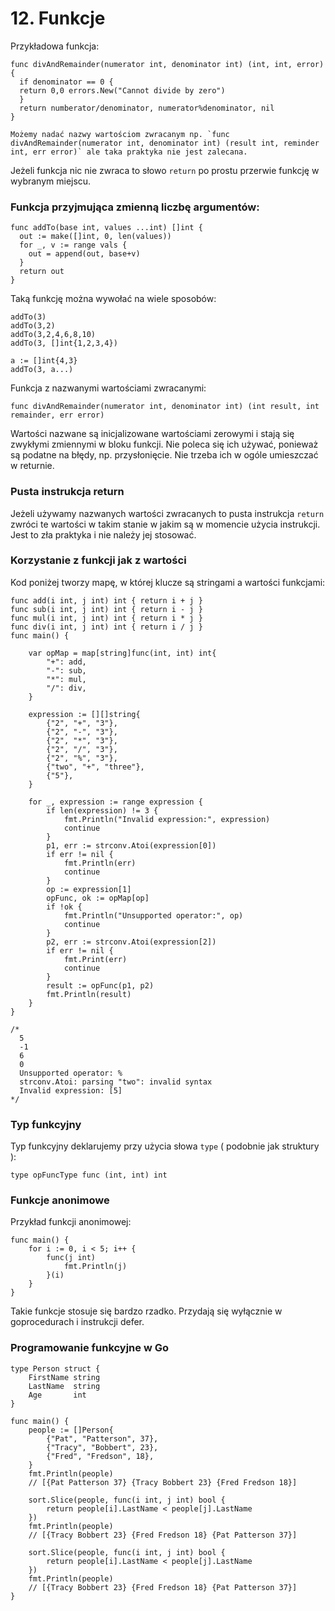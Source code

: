 # 12. Funkcje

Przykładowa funkcja:
```
func divAndRemainder(numerator int, denominator int) (int, int, error) {
  if denominator == 0 {
  return 0,0 errors.New("Cannot divide by zero")
  }
  return numberator/denominator, numerator%denominator, nil
}

Możemy nadać nazwy wartościom zwracanym np. `func divAndRemainder(numerator int, denominator int) (result int, reminder int, err error)` ale taka praktyka nie jest zalecana.
```

Jeżeli funkcja nic nie zwraca to słowo `return` po prostu przerwie funkcję w wybranym miejscu.

### Funkcja przyjmująca zmienną liczbę argumentów:
```
func addTo(base int, values ...int) []int {
  out := make([]int, 0, len(values)) 
  for _, v := range vals {
    out = append(out, base+v)
  }
  return out
}
```

Taką funkcję można wywołać na wiele sposobów:
```
addTo(3)
addTo(3,2)
addTo(3,2,4,6,8,10)
addTo(3, []int{1,2,3,4})

a := []int{4,3}
addTo(3, a...)
```

Funkcja z nazwanymi wartościami zwracanymi:
```
func divAndRemainder(numerator int, denominator int) (int result, int remainder, err error)
```

Wartości nazwane są inicjalizowane wartościami zerowymi i stają się zwykłymi zmiennymi w bloku funkcji. Nie poleca się ich używać, ponieważ są podatne na błędy, np. przysłonięcie. Nie trzeba ich w ogóle umieszczać w returnie.

### Pusta instrukcja return

Jeżeli używamy nazwanych wartości zwracanych to pusta instrukcja `return` zwróci te wartości w takim stanie w jakim są w momencie użycia instrukcji. Jest to zła praktyka i nie należy jej stosować.

### Korzystanie z funkcji jak z wartości

Kod poniżej tworzy mapę, w której klucze są stringami a wartości funkcjami:

```
func add(i int, j int) int { return i + j }
func sub(i int, j int) int { return i - j }
func mul(i int, j int) int { return i * j }
func div(i int, j int) int { return i / j }
func main() {

	var opMap = map[string]func(int, int) int{
		"+": add,
		"-": sub,
		"*": mul,
		"/": div,
	}

	expression := [][]string{
		{"2", "+", "3"},
		{"2", "-", "3"},
		{"2", "*", "3"},
		{"2", "/", "3"},
		{"2", "%", "3"},
		{"two", "+", "three"},
		{"5"},
	}

	for _, expression := range expression {
		if len(expression) != 3 {
			fmt.Println("Invalid expression:", expression)
			continue
		}
		p1, err := strconv.Atoi(expression[0])
		if err != nil {
			fmt.Println(err)
			continue
		}
		op := expression[1]
		opFunc, ok := opMap[op]
		if !ok {
			fmt.Println("Unsupported operator:", op)
			continue
		}
		p2, err := strconv.Atoi(expression[2])
		if err != nil {
			fmt.Print(err)
			continue
		}
		result := opFunc(p1, p2)
		fmt.Println(result)
	}
}

/*
  5
  -1                                         
  6                                          
  0                                          
  Unsupported operator: %                    
  strconv.Atoi: parsing "two": invalid syntax
  Invalid expression: [5] 
*/
```

### Typ funkcyjny

Typ funkcyjny deklarujemy przy użycia słowa `type` ( podobnie jak struktury ):
```
type opFuncType func (int, int) int
```

### Funkcje anonimowe

Przykład funkcji anonimowej:
```
func main() {
	for i := 0, i < 5; i++ {
		func(j int)
			fmt.Println(j)
		}(i)
	}
}
```

Takie funkcje stosuje się bardzo rzadko. Przydają się wyłącznie w goprocedurach i instrukcji defer.

### Programowanie funkcyjne w Go
```
type Person struct {
	FirstName string
	LastName  string
	Age       int
}

func main() {
	people := []Person{
		{"Pat", "Patterson", 37},
		{"Tracy", "Bobbert", 23},
		{"Fred", "Fredson", 18},
	}
	fmt.Println(people)
	// [{Pat Patterson 37} {Tracy Bobbert 23} {Fred Fredson 18}]
	
	sort.Slice(people, func(i int, j int) bool {
		return people[i].LastName < people[j].LastName
	})
	fmt.Println(people)
	// [{Tracy Bobbert 23} {Fred Fredson 18} {Pat Patterson 37}]
	
	sort.Slice(people, func(i int, j int) bool {
		return people[i].LastName < people[j].LastName
	})
	fmt.Println(people)
	// [{Tracy Bobbert 23} {Fred Fredson 18} {Pat Patterson 37}]
}
```
